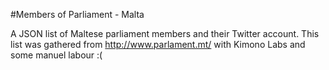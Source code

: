 #Members of Parliament - Malta

A JSON list of Maltese parliament members and their Twitter account. This list was gathered from http://www.parlament.mt/ with Kimono Labs and some manuel labour :(